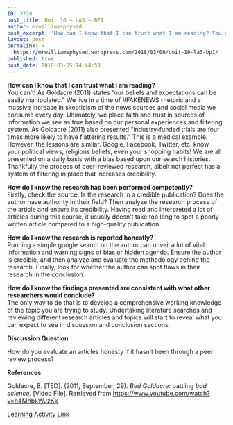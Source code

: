 ```yaml
---
ID: 3738
post_title: Unit 10 – LA3 – BP1
author: mrwilliamsphysed
post_excerpt: 'How can I know that I can trust what I am reading? You can&rsquo;t! As Goldacre (2011) states &ldquo;our beliefs and expectations can be easily manipulated.&rdquo; We live in a time of #FAKENEWS rhetoric and a massive increase in skepticism of the news sources and social media we consume every day. Ultimately, we place faith &hellip; <a href="https://mrwilliamsphysed.wordpress.com/2018/03/06/unit-10-la3-bp1/">Continue reading <span>Unit 10 &ndash; LA3 &ndash;&nbsp;BP1</span></a>'
layout: post
permalink: >
  https://mrwilliamsphysed.wordpress.com/2018/03/06/unit-10-la3-bp1/
published: true
post_date: 2018-03-05 14:44:53
---
```

<strong>How can I know that I can trust what I am reading?</strong><br />
You can&#8217;t! As Goldacre (2011) states &#8220;our beliefs and expectations can be easily manipulated.&#8221; We live in a time of #FAKENEWS rhetoric and a massive increase in skepticism of the news sources and social media we consume every day. Ultimately, we place faith and trust in sources of information we see as true based on our personal experiences and filtering system. As Goldacre (2011) also presented &#8220;industry-funded trials are four times more likely to have flattering results.&#8221; This is a medical example. However, the lessons are similar. Google, Facebook, Twitter, etc. know your political views, religious beliefs, even your shopping habits! We are all presented on a daily basis with a bias based upon our search histories. Thankfully the process of peer-reviewed research, albeit not perfect has a system of filtering in place that increases credibility.

<strong>How do I know the research has been performed competently?</strong><br />
Firstly, check the source. Is the research in a credible publication? Does the author have authority in their field? Then analyze the research process of the article and ensure its credibility. Having read and interpreted a lot of articles during this course, it usually doesn&#8217;t take too long to spot a poorly written article compared to a high-quality publication.

<strong>How do I know the research is reported honestly?</strong><br />
Running a simple google search on the author can unveil a lot of vital information and warning signs of bias or hidden agenda. Ensure the author is credible, and then analyze and evaluate the methodology behind the research. Finally, look for whether the author can spot flaws in their research in the conclusion.

<strong>How do I know the findings presented are consistent with what other researchers would conclude?</strong><br />
The only way to do that is to develop a comprehensive working knowledge of the topic you are trying to study. Undertaking literature searches and reviewing different research articles and topics will start to reveal what you can expect to see in discussion and conclusion sections.

<strong>Discussion Question</strong>

How do you evaluate an articles honesty if it hasn&#8217;t been through a peer review process?

<strong>References</strong>

Goldacre, B. [TED]. (2011, September, 29). <em>Bed Goldacre: </em>battling<em> bad science. </em>[Video File]. Retrieved from https://www.youtube.com/watch?v=h4MhbkWJzKk

<a href="https://create.twu.ca/ldrs591/unit-10-learning-activities/">Learning Activity Link</a>